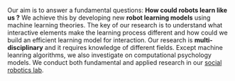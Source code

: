 Our aim is to answer a fundamental questions: **How could robots learn like us ?** We achieve this by developing new **robot learning models** using machine learning theories. The key of our research is to understand what interactive elements make the learning process different and how could we build an efficient learning model for interaction. 
Our research is **multi-disciplinary** and it requires knowledge of different fields. Except machine leanring algorithms, we also investigate on computational psychology models. We conduct both fundamental and applied research in our [social robotics lab](hri.research.it.uu.se).
